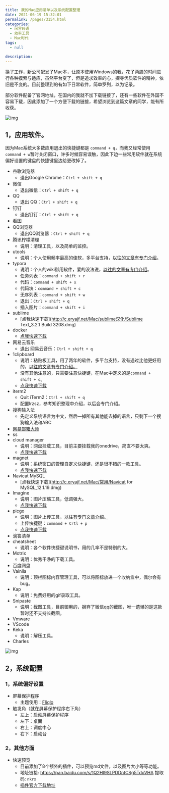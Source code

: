 ```yaml
---
title: 我的Mac应用清单以及系统配置整理
date: 2021-06-19 15:32:01
permalink: /pages/3154.html
categories: 
  - 闲言碎语
  - 效率工具
  - Mac时代
tags: 
  - null

description: 
---
```


换了工作，新公司配发了Mac本，让原本使用Windows的我，花了两周的时间进行各种摸索与适应，虽然平台变了，但是追求效率的心，探寻优质软件的精神，依旧是不变的。目前整理到的有如下日常软件，简单罗列，以为记录。

部分软件配备了官网地址，在国内的我就不加下载链接了，还有一些软件在外国不容易下载，因此添加了一个方便下载的链接，希望浏览到这篇文章的同学，能有所收获。

![img](https://ae01.alicdn.com/kf/Hb36fba2704854788b5f67a080e745a4at.png)

## 1，应用软件。

因为Mac系统大多数应用退出的快捷键都是 `command + q`，而我又经常使用 `command + w`暂时关闭窗口，许多时候容易误触，因此下边一些常用软件就在系统偏好设置的键盘的快捷键里边给更改掉了。

- 谷歌浏览器
  - 退出Google Chrome：`Ctrl + shift + q`
- 微信
  - 退出微信：`Ctrl + shift + q`
- QQ
  - 退出 QQ：`Ctrl + shift + q`
- 钉钉
  - 退出钉钉：`Ctrl + shift + q`
- [看图](https://mac.qq.com/)
- QQ浏览器
  - 退出QQ浏览器：`Ctrl + shift + q`
- 腾讯柠檬清理
  - 说明：清理工具，以及简单的监控。
- utools
  - 说明：个人使用频率最高的佳软，多平台支持，[以往的文章有专门介绍](http://fsvip.gitee.io/hexo-theme-fluid//pages/2845.html)。
- typora
  - 说明：个人的wiki御用软件，爱的没法说，[以往的文章有专门介绍](http://fsvip.gitee.io/hexo-theme-fluid//pages/2852.html)。
  - 任务列表：`command + shift + r`
  - 代码：`command + shift + x`
  - 代码块：`command + shift + c`
  - 无序列表：`command + shift + w`
  - 退出：`Ctrl + shift + q`
  - 插入图片：`command + shift + i`
- sublime
  - [点我快速下载](http://c.eryajf.net/Mac/sublime汉化/Sublime Text_3.2.1 Build 3208.dmg)
- docker
  - [点我快速下载](http://mirrors.aliyun.com/docker-toolbox/mac/docker-for-mac/)
- 网易云音乐
  - 退出 网易云音乐：`Ctrl + shift + q`
- 1clipboard
  - 说明：粘贴板工具，用了两年的软件，多平台支持，没有遇过比他更好用的，[以往的文章有专门介绍。](http://fsvip.gitee.io/hexo-theme-fluid//pages/136.html)
  - 没有其他注意的，只需要注意快捷键，在Mac中定义的是`command + shift + q`。
  - [点我快速下载](http://c.eryajf.net/Mac/常用/1Clipboard.dmg)
- iterm2
  - Quit iTerm2：`Ctrl + shift + q`
  - 配置lrzsz，参考知识整理中介绍，以后会专门介绍。
- 搜狗输入法
  - 先定义系统语言为中文，然后—掉所有其他能去掉的语言，只剩下一个搜狗输入法和ABC
- [网易邮箱大师](https://mail.163.com/dashi/)
- ss
- cloud manager
  - 说明：网盘挂载工具，目前主要挂载我的onedrive，简直不要太爽。
  - [点我快速下载](http://c.eryajf.net/Mac/onedrive挂载/CloudMounter_3.4.dmg)
- magnet
  - 说明：系统窗口的管理自定义快捷键，还是很不错的一款工具。
  - [点我快速下载](http://c.eryajf.net/Mac/常用/Magnet_2.4.3.dmg)
- Navicat MySQL
  - [点我快速下载](http://c.eryajf.net/Mac/常用/Navicat for MySQL_12.1.19.dmg)
- Imagine
  - 说明：图片压缩工具，低调强大。
  - [点我快速下载](https://github.com/meowtec/Imagine/releases/download/v0.5.0/Imagine-0.5.0.dmg)
- picgo
  - 说明：图片上传工具，[以往有专门文章介绍。](http://fsvip.gitee.io/hexo-theme-fluid//pages/3022.html)
  - 上传快捷键：`command + Crtl + p`
  - [点我快速下载](http://c.eryajf.net/Mac/常用/PicGo-2.1.2.dmg)
- 滴答清单
- cheatsheet
  - 说明：各个软件快捷键说明书，用的几率不是特别的大。
- Motrix
  - 说明：优秀干净的下载工具。
- 百度网盘
- Vainlla
  - 说明：顶栏图标内容管理工具，可以将图标放进一个收纳盒中，偶尔会有bug。
- Kap
  - 说明：免费好用的gif录取工具。
- Snipaste
  - 说明：截图工具，目前御用的，摒弃了微信qq的截图，唯一遗憾的是这款暂时还不支持长截图。
- Vmware
- VScode
- Keka
  - 说明：解压工具。
- Charles

![img](https://ae01.alicdn.com/kf/Ha99c9b3b6ce44934a0ff82f62c4a6011g.png)

## 2，系统配置

### 1，系统偏好设置

- 屏幕保护程序
  - 主题使用：[Fliqlo](https://fliqlo.com/)
- 触发角（就在屏幕保护程序右下角）
  - 左上：启动屏幕保护程序
  - 左下：桌面
  - 右上：调度中心
  - 右下：启动台

### 2，其他方面

- 快速预览
  - 目前添加了8个额外的插件，可以预览md文件，以及图片大小等等功能。
  - 地址链接: https://pan.baidu.com/s/1Q2HI9SLPDDntCSg5TdoVHA 提取码: `nkrx`
  - [插件官方下载地址](http://www.quicklookplugins.com/)
